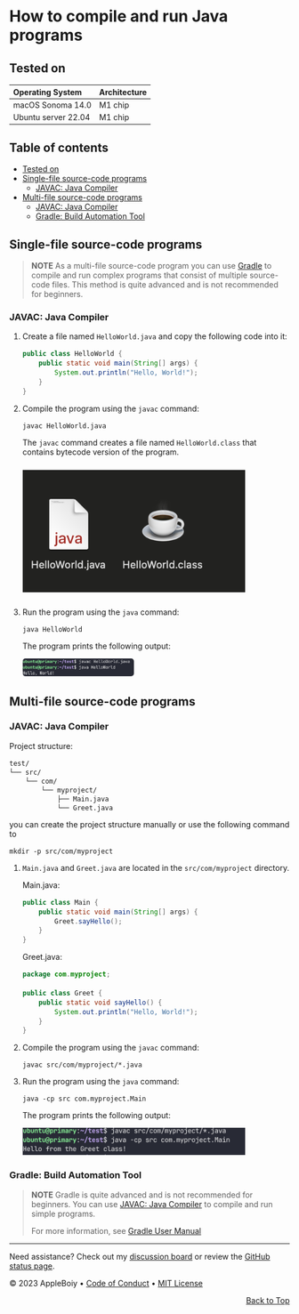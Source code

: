 <h1>How to compile and run Java programs</h1>

## Tested on

| Operating System | Architecture |
| :--- | :--- |
| macOS Sonoma 14.0 | M1 chip|
| Ubuntu server 22.04 | M1 chip |


<h2>Table of contents</h2>

- [Tested on](#tested-on)
- [Single-file source-code programs](#single-file-source-code-programs)
  - [JAVAC: Java Compiler](#javac-java-compiler)
- [Multi-file source-code programs](#multi-file-source-code-programs)
  - [JAVAC: Java Compiler](#javac-java-compiler-1)
  - [Gradle: Build Automation Tool](#gradle-build-automation-tool)

<a name="single-file-source-code-programs">
</a>

## Single-file source-code programs

> **NOTE**
> As a multi-file source-code program you can use [Gradle](https://gradle.org/) to compile and run complex programs that consist of multiple source-code files.
> This method is quite advanced and is not recommended for beginners.

### JAVAC: Java Compiler

1. Create a file named `HelloWorld.java` and copy the following code into it:

    ```java
    public class HelloWorld {
        public static void main(String[] args) {
            System.out.println("Hello, World!");
        }
    }
    ```

2. Compile the program using the `javac` command:

    ```shell
    javac HelloWorld.java
    ```

    <div class="alert alert-info" role="alert">
        <p>
            The <code>javac</code> command creates a file named <code>HelloWorld.class</code> that contains bytecode version of the program.
        </p>
    <img src="/img/CS114/single-file-java-helloworld-class.jpeg" alt="single-file-java-helloworld-class" width="400" style="margin-bottom:10px; margin-top:10px"
    />
    </div>

3. Run the program using the `java` command:

    ```shell
    java HelloWorld
    ```

    The program prints the following output:

    <img src="/img/CS114/single-file-javac-output-helloworld.jpeg" alt="single-file-javac-helloworld-output" style="zoom:50%; align:center; border-radius: 10px;" width="400" />

<a name="multi-file-source-code-programs">
</a>

## Multi-file source-code programs

### JAVAC: Java Compiler

Project structure:

```text
test/
└── src/
    └── com/
        └── myproject/
            ├── Main.java
            └── Greet.java
```

you can create the project structure manually or use the following command to

```shell
mkdir -p src/com/myproject
```

1. `Main.java` and `Greet.java` are located in the `src/com/myproject` directory.

    Main.java:

    ```java
    public class Main {
        public static void main(String[] args) {
            Greet.sayHello();
        }
    }
    ```

    Greet.java:

    ```java
    package com.myproject;

    public class Greet {
        public static void sayHello() {
            System.out.println("Hello, World!");
        }
    }
    ```

2. Compile the program using the `javac` command:

    ```shell
    javac src/com/myproject/*.java
    ```

3. Run the program using the `java` command:

    ```shell
    java -cp src com.myproject.Main
    ```

    The program prints the following output:

    <img src="/img/CS114/multi-file-javac-output-helloworld.jpeg" alt="multi-file-javac-helloworld-output" width="400" />

### Gradle: Build Automation Tool

> **NOTE**
> Gradle is quite advanced and is not recommended for beginners. You can use [JAVAC: Java Compiler](#javac-java-compiler) to compile and run simple programs.
>
> For more information, see [Gradle User Manual](https://gist.github.com/AppleBoiy/dce79c1f257d5160c915fe91b151faa7)

---

Need assistance? Check out my [discussion board](https://github.com/AppleBoiy/cs-wiki101/discussions) or review the [GitHub status page](https://www.githubstatus.com).

&copy; 2023 AppleBoiy &bull; [Code of Conduct](https://www.contributor-covenant.org/version/2/1/code_of_conduct/code_of_conduct.md) &bull; [MIT License](LICENSE)

<p align="right"><a href="#top" style=" bottom: 20px; right: 20px;">Back to Top</a></p>
